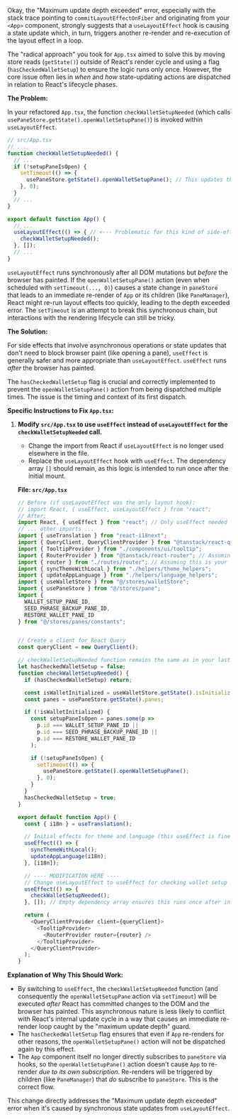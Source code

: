 Okay, the "Maximum update depth exceeded" error, especially with the stack trace pointing to `commitLayoutEffectOnFiber` and originating from your `<App>` component, strongly suggests that a `useLayoutEffect` hook is causing a state update which, in turn, triggers another re-render and re-execution of the layout effect in a loop.

The "radical approach" you took for `App.tsx` aimed to solve this by moving store reads (`getState()`) outside of React's render cycle and using a flag (`hasCheckedWalletSetup`) to ensure the logic runs only once. However, the core issue often lies in *when* and *how* state-updating actions are dispatched in relation to React's lifecycle phases.

**The Problem:**

In your refactored `App.tsx`, the function `checkWalletSetupNeeded` (which calls `usePaneStore.getState().openWalletSetupPane()`) is invoked within `useLayoutEffect`.

```typescript
// src/App.tsx
// ...
function checkWalletSetupNeeded() {
  // ...
  if (!setupPaneIsOpen) {
    setTimeout(() => {
      usePaneStore.getState().openWalletSetupPane(); // This updates the paneStore
    }, 0);
  }
  // ...
}

export default function App() {
  // ...
  useLayoutEffect(() => { // <--- Problematic for this kind of side-effect
    checkWalletSetupNeeded();
  }, []);
  // ...
}
```

`useLayoutEffect` runs synchronously after all DOM mutations but *before* the browser has painted. If the `openWalletSetupPane()` action (even when scheduled with `setTimeout(..., 0)`) causes a state change in `paneStore` that leads to an immediate re-render of `App` or its children (like `PaneManager`), React might re-run layout effects too quickly, leading to the depth exceeded error. The `setTimeout` is an attempt to break this synchronous chain, but interactions with the rendering lifecycle can still be tricky.

**The Solution:**

For side effects that involve asynchronous operations or state updates that don't need to block browser paint (like opening a pane), `useEffect` is generally safer and more appropriate than `useLayoutEffect`. `useEffect` runs *after* the browser has painted.

The `hasCheckedWalletSetup` flag is crucial and correctly implemented to prevent the `openWalletSetupPane()` action from being dispatched multiple times. The issue is the timing and context of its first dispatch.

**Specific Instructions to Fix `App.tsx`:**

1.  **Modify `src/App.tsx` to use `useEffect` instead of `useLayoutEffect` for the `checkWalletSetupNeeded` call.**

    *   Change the import from React if `useLayoutEffect` is no longer used elsewhere in the file.
    *   Replace the `useLayoutEffect` hook with `useEffect`. The dependency array `[]` should remain, as this logic is intended to run once after the initial mount.

    **File: `src/App.tsx`**
    ```typescript
    // Before (if useLayoutEffect was the only layout hook):
    // import React, { useEffect, useLayoutEffect } from "react";
    // After:
    import React, { useEffect } from "react"; // Only useEffect needed for this specific logic
    // ... other imports ...
    import { useTranslation } from "react-i18next";
    import { QueryClient, QueryClientProvider } from "@tanstack/react-query";
    import { TooltipProvider } from "./components/ui/tooltip";
    import { RouterProvider } from "@tanstack/react-router"; // Assuming this is how RouterProvider is imported
    import { router } from "./routes/router"; // Assuming this is your router instance
    import { syncThemeWithLocal } from "./helpers/theme_helpers";
    import { updateAppLanguage } from "./helpers/language_helpers";
    import { useWalletStore } from "@/stores/walletStore";
    import { usePaneStore } from "@/stores/pane";
    import {
      WALLET_SETUP_PANE_ID,
      SEED_PHRASE_BACKUP_PANE_ID,
      RESTORE_WALLET_PANE_ID
    } from "@/stores/panes/constants";


    // Create a client for React Query
    const queryClient = new QueryClient();

    // checkWalletSetupNeeded function remains the same as in your last refactor:
    let hasCheckedWalletSetup = false;
    function checkWalletSetupNeeded() {
      if (hasCheckedWalletSetup) return;

      const isWalletInitialized = useWalletStore.getState().isInitialized;
      const panes = usePaneStore.getState().panes;

      if (!isWalletInitialized) {
        const setupPaneIsOpen = panes.some(p =>
          p.id === WALLET_SETUP_PANE_ID ||
          p.id === SEED_PHRASE_BACKUP_PANE_ID ||
          p.id === RESTORE_WALLET_PANE_ID
        );

        if (!setupPaneIsOpen) {
          setTimeout(() => {
            usePaneStore.getState().openWalletSetupPane();
          }, 0);
        }
      }
      hasCheckedWalletSetup = true;
    }

    export default function App() {
      const { i18n } = useTranslation();

      // Initial effects for theme and language (this useEffect is fine)
      useEffect(() => {
        syncThemeWithLocal();
        updateAppLanguage(i18n);
      }, [i18n]);

      // ---- MODIFICATION HERE ----
      // Change useLayoutEffect to useEffect for checking wallet setup
      useEffect(() => {
        checkWalletSetupNeeded();
      }, []); // Empty dependency array ensures this runs once after initial mount

      return (
        <QueryClientProvider client={queryClient}>
          <TooltipProvider>
            <RouterProvider router={router} />
          </TooltipProvider>
        </QueryClientProvider>
      );
    }
    ```

**Explanation of Why This Should Work:**

*   By switching to `useEffect`, the `checkWalletSetupNeeded` function (and consequently the `openWalletSetupPane` action via `setTimeout`) will be executed *after* React has committed changes to the DOM and the browser has painted. This asynchronous nature is less likely to conflict with React's internal update cycle in a way that causes an immediate re-render loop caught by the "maximum update depth" guard.
*   The `hasCheckedWalletSetup` flag ensures that even if `App` re-renders for other reasons, the `openWalletSetupPane()` action will not be dispatched again by this effect.
*   The `App` component itself no longer directly subscribes to `paneStore` via hooks, so the `openWalletSetupPane()` action doesn't cause `App` to re-render *due to its own subscription*. Re-renders will be triggered by children (like `PaneManager`) that *do* subscribe to `paneStore`. This is the correct flow.

This change directly addresses the "Maximum update depth exceeded" error when it's caused by synchronous state updates from `useLayoutEffect`.
